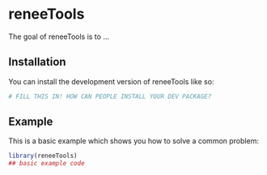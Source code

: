 
# reneeTools

<!-- badges: start -->
<!-- badges: end -->

The goal of reneeTools is to ...

## Installation

You can install the development version of reneeTools like so:

``` r
# FILL THIS IN! HOW CAN PEOPLE INSTALL YOUR DEV PACKAGE?
```

## Example

This is a basic example which shows you how to solve a common problem:

``` r
library(reneeTools)
## basic example code
```

